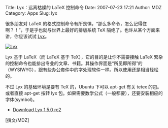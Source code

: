Title: Lyx：远离枯燥的 LaTeX 控制命令
Date: 2007-07-23 17:21
Author: MDZ
Category: Apps
Slug: lyx

很多朋友对 LaTeX
的格式控制命令有所畏惧，“那么多命令，怎么记得住啊？！”，于是乎也就与世界上最好的排版系统
TeX 隔绝了。也许从某个方面来讲，你应该试试 [Lyx](http://www.lyx.org/)。

[![Lyx](http://i.linuxtoy.org/i/2007/07/lyx_s.png)](http://i.linuxtoy.org/i/2007/07/lyx.png)

Lyx 基于 LaTeX（而 LaTeX 基于 TeX），它的目的是让你不需要接触 LaTeX
繁杂的控制命令也能排出专业的文章、书籍。其操作界面是“所见即所得”的（WYSIWYG），跟有些办公套件中的字处理软件一样。所以使用还是相当轻松的。

不过 Lyx 的基础环境是要有 TeX 的，Ubuntu 下可以 apt-get 有关 tetex
的包。或者直接 apt-get 按转 lyx
包。如果需要数学公式（一般都要），还要安装相应的字体(symbol)。

- [Download Lyx 1.5.0 rc2](ftp://ftp.devel.lyx.org/pub/lyx/pre/)

[撰文/MDZ]
